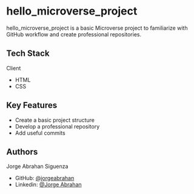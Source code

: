 # hello_microverse_project

hello_microverse_project is a basic Microverse project to familiarize with GitHub workflow and create professional repositories.

## Tech Stack

Client
- HTML
- CSS

## Key Features

- Create a basic project structure
- Develop a professional repository
- Add useful commits

## Authors

Jorge Abrahan Siguenza
- GitHub: [@jorgeabrahan](https://www.github.com/jorgeabrahan)
- Linkedin: [@Jorge Abrahan](https://www.linkedin.com/in/jorge-abrahan-siguenza-amaya-a975741b8)